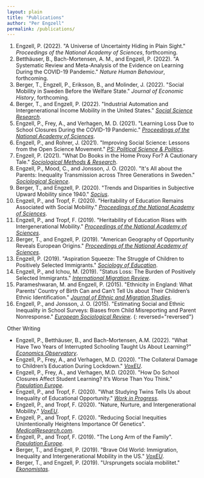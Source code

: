 ```yaml
---
layout: plain
title: "Publications"
author: "Per Engzell"
permalink: /publications/
---
```


1. Engzell, P. (2022). "A Universe of Uncertainty Hiding in Plain Sight." *Proceedings of the National Academy of Sciences*, forthcoming.
2. Betthäuser, B., Bach-Mortensen, A. M., and Engzell, P. (2022). "A Systematic Review and Meta-Analysis of the Evidence on Learning During the COVID-19 Pandemic." *Nature Human Behaviour*, forthcoming.
3. Berger, T., Engzell, P., Eriksson, B., and Molinder, J. (2022). "Social Mobility in Sweden Before the Welfare State." *Journal of Economic History*, forthcoming.
4. Berger, T., and Engzell, P. (2022). "Industrial Automation and Intergenerational Income Mobility in the United States." [*Social Science Research*](https://doi.org/10.1016/j.ssresearch.2021.102686). 
5. Engzell, P., Frey, A., and Verhagen, M. D. (2021). "Learning Loss Due to School Closures During the COVID-19 Pandemic." [*Proceedings of the National Academy of Sciences*](https://doi.org/10.1073/pnas.2022376118).
6. Engzell, P., and Rohrer, J. (2021). "Improving Social Science: Lessons from the Open Science Movement." [*PS: Political Science & Politics*](https://doi.org/10.1017/S1049096520000967).
7. Engzell, P. (2021). "What Do Books in the Home Proxy For? A Cautionary Tale." [*Sociological Methods & Research*](https://doi.org/10.1177/0049124119826143).
8. Engzell, P., Mood, C., and Jonsson, J. O. (2020). "It's All about the Parents: Inequality Transmission across Three Generations in Sweden." [*Sociological Science*](https://doi.org/10.15195/v7.a10).
9. Berger, T., and Engzell, P. (2020). "Trends and Disparities in Subjective Upward Mobility since 1940." [*Socius*](https://doi.org/10.1177/2378023120951139).
10. Engzell, P., and Tropf, F. (2020). "Heritability of Education Remains Associated with Social Mobility." [*Proceedings of the National Academy of Sciences*](https://doi.org/10.1073/pnas.2017308117).
11. Engzell, P., and Tropf, F. (2019). "Heritability of Education Rises with Intergenerational Mobility." [*Proceedings of the National Academy of Sciences*](https://doi.org/10.1073/pnas.1912998116).
12. Berger, T., and Engzell, P. (2019). "American Geography of Opportunity Reveals European Origins." [*Proceedings of the National Academy of Sciences*](https://doi.org/10.1073/pnas.1810893116).
13. Engzell, P. (2019). "Aspiration Squeeze: The Struggle of Children to Positively Selected Immigrants." [*Sociology of Education*](https://doi.org/10.1177/0038040718822573).
14. Engzell, P., and Ichou, M. (2019). "Status Loss: The Burden of Positively Selected Immigrants." [*International Migration Review*](https://doi.org/10.1177/0197918319850756).
15. Parameshwaran, M. and Engzell, P. (2015). "Ethnicity in England: What Parents’ Country of Birth Can and Can’t Tell Us about Their Children’s Ethnic Identification." [*Journal of Ethnic and Migration Studies*](https://doi.org/10.1080/1369183X.2014.920690).
16. Engzell, P., and Jonsson, J. O. (2015). "Estimating Social and Ethnic Inequality in School Surveys: Biases from Child Misreporting and Parent Nonresponse." [*European Sociological Review*](https://doi.org/10.1093/esr/jcv005).
{: reversed="reversed"}

Other Writing
- Engzell, P., Betthäuser, B., and Bach-Mortensen, A.M. (2022). "What Have Two Years of Interrupted Schooling Taught Us About Learning?" [*Economics Observatory*](https://www.economicsobservatory.com/what-have-two-years-of-interrupted-schooling-taught-us-about-learning).
- Engzell, P., Frey, A., and Verhagen, M.D. (2020). "The Collateral Damage to Children’s Education During Lockdown." [*VoxEU*](https://voxeu.org/article/collateral-damage-children-s-education-during-lockdown).
- Engzell, P., Frey, A., and Verhagen, M.D. (2020). "How Do School Closures Affect Student Learning? It’s Worse Than You Think." [*Population Europe*](https://population-europe.eu/research/policy-insights/how-do-school-closures-affect-student-learning-its-worse-you-think).
- Engzell, P., and Tropf, F. (2020). "What Studying Twins Tells Us about Inequality of Educational Opportunity." [*Work in Progress*](http://www.wipsociology.org/2020/03/26/what-studying-twins-tells-us-about-inequality-of-educational-opportunity/).
- Engzell, P., and Tropf, F. (2020). "Nature, Nurture, and Intergenerational Mobility." [*VoxEU*](https://voxeu.org/article/nature-nurture-and-intergenerational-mobility).
- Engzell, P., and Tropf, F. (2020). "Reducing Social Inequities Unintentionally Heightens Importance Of Genetics". [*MedicalResearch.com*](https://medicalresearch.com/genetic-research/education-reducing-social-inequities-unintentionally-heightens-importance-of-genetics/52857/).
- Engzell, P., and Tropf, F. (2019). "The Long Arm of the Family". [*Population Europe*](https://population-europe.eu/pop-digest/long-arm-family).
- Berger, T., and Engzell, P. (2019). "Brave Old World: Immigration, Inequality and Intergenerational Mobility in the US." [*VoxEU*](https://voxeu.org/article/immigration-inequality-and-intergenerational-mobility-us).
- Berger, T., and Engzell, P. (2019). "Ursprungets sociala mobilitet." [*Ekonomistas*](https://ekonomistas.se/2019/03/18/gastinlagg-ursprungets-sociala-mobilitet/).
